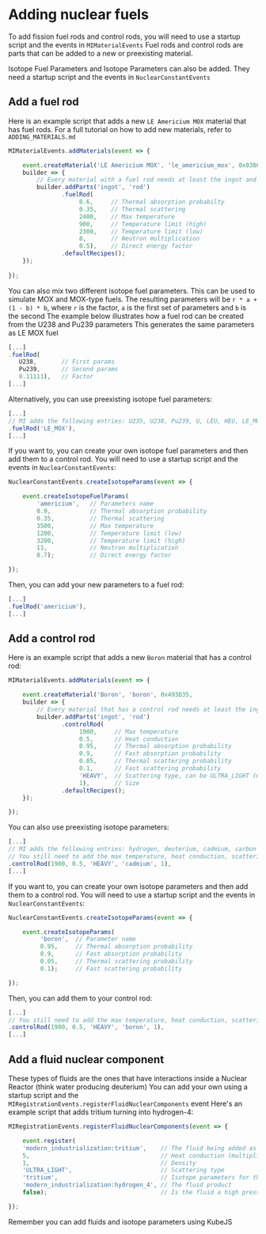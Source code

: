 # Adding nuclear fuels
To add fission fuel rods and control rods, you will need to use a startup script and the events in `MIMaterialEvents`
Fuel rods and control rods are parts that can be added to a new or preexisting material.

Isotope Fuel Parameters and Isotope Parameters can also be added. They need a startup script and the events in `NuclearConstantEvents`

## Add a fuel rod
Here is an example script that adds a new `LE Americium MOX` material that has fuel rods.
For a full tutorial on how to add new materials, refer to `ADDING_MATERIALS.md`

```javascript
MIMaterialEvents.addMaterials(event => {

    event.createMaterial('LE Americium MOX', 'le_americium_mox', 0x83867B,
    builder => {
        // Every material with a fuel rod needs at least the ingot and rod parts
        builder.addParts('ingot', 'rod') 
               .fuelRod(
                    0.6,     // Thermal absorption probabilty
                    0.35,    // Thermal scattering
                    2400,    // Max temperature
                    900,     // Temperature limit (high)
                    2300,    // Temperature limit (low)
                    8,       // Neutron multiplication
                    0.5),    // Direct energy factor
               .defaultRecipes();
    });
    
});
```

You can also mix two different isotope fuel parameters. This can be used to simulate MOX and MOX-type fuels.
The resulting parameters will be `r * a + (1 - b) * b`, where `r` is the factor, `a` is the first set of parameters and `b` is the second 
The example below illustrates how a fuel rod can be created from the U238 and Pu239 parameters
This generates the same parameters as LE MOX fuel

``` javascript
[...]
.fuelRod(
   U238,       // First params
   Pu239,      // Second params
   0.11111),   // Factor
[...]
```

Alternatively, you can use preexisting isotope fuel parameters:

``` javascript
[...]
// MI adds the following entries: U235, U238, Pu239, U, LEU, HEU, LE_MOX and HE_MOX
.fuelRod('LE_MOX'), 
[...]
```

If you want to, you can create your own isotope fuel parameters and then add them to a control rod.
You will need to use a startup script and the events in `NuclearConstantEvents`:

``` javascript
NuclearConstantEvents.createIsotopeParams(event => {

    event.createIsotopeFuelParams(
        'americium',   // Parameters name
        0.9,           // Thermal absorption probability
        0.35,          // Thermal scattering
        3500,          // Max temperature
        1200,          // Temperature limit (low)
        3200,          // Temperature limit (high)
        11,            // Neutron multiplication
        0.7);          // Direct energy factor

});
```

Then, you can add your new parameters to a fuel rod:
``` javascript
[...]
.fuelRod('americium'), 
[...]
```

## Add a control rod
Here is an example script that adds a new `Boron` material that has a control rod:

```javascript
MIMaterialEvents.addMaterials(event => {

    event.createMaterial('Boron', 'boron', 0x493D35,
    builder => {
        // Every material that has a control rod needs at least the ingot and rod parts
        builder.addParts('ingot', 'rod')
               .controlRod(
                    1900,     // Max temperature
                    0.5,      // Heat conduction
                    0.95,     // Thermal absorption probability
                    0.9,      // Fast absorption probability
                    0.05,     // Thermal scattering probability
                    0.1,      // Fast scattering probability
                    'HEAVY',  // Scattering type, can be ULTRA_LIGHT (0.05), LIGHT (0.2), MEDIUM (0.5) or HEAVY (0.85)
                    1),       // Size
               .defaultRecipes();
    });

});
```

You can also use preexisting isotope parameters:
``` javascript
[...]
// MI adds the following entries: hydrogen, deuterium, cadmium, carbon and invar
// You still need to add the max temperature, heat conduction, scattering type and size
.controlRod(1900, 0.5, 'HEAVY', 'cadmium', 1),
[...]
```

If you want to, you can create your own isotope parameters and then add them to a control rod.
You will need to use a startup script and the events in `NuclearConstantEvents`:

``` javascript
NuclearConstantEvents.createIsotopeParams(event => {

    event.createIsotopeParams(
         'boron',  // Parameter name
         0.95,     // Thermal absorption probability
         0.9,      // Fast absorption probability
         0.05,     // Thermal scattering probability
         0.1);     // Fast scattering probability

});
```

Then, you can add them to your control rod:
``` javascript
[...]
// You still need to add the max temperature, heat conduction, scattering type and size
.controlRod(1900, 0.5, 'HEAVY', 'boron', 1),
[...]
```

## Add a fluid nuclear component
These types of fluids are the ones that have interactions inside a Nuclear Reactor (think water producing deuterium)
You can add your own using a startup script and the `MIRegistrationEvents.registerFluidNuclearComponents` event
Here's an example script that adds tritium turning into hydrogen-4:

``` javascript
MIRegistrationEvents.registerFluidNuclearComponents(event => {

    event.register(
    'modern_industrialization:tritium',    // The fluid being added as a nuclear component 
    5,                                     // Heat conduction (multiplied by the base heat conduction, 0.01)
    1,                                     // Density
    'ULTRA_LIGHT',                         // Scattering type
    'tritium',                             // Isotope parameters for the fluid nuclear component
    'modern_industrialization:hydrogen_4', // The fluid product
    false);                                // Is the fluid a high pressure one?

});
```
Remember you can add fluids and isotope parameters using KubeJS